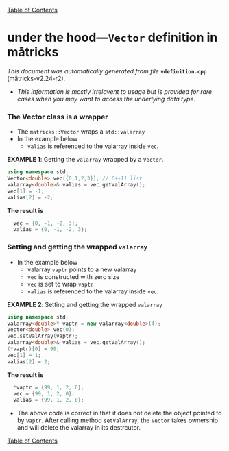 
[Table of Contents](README.md)


# under the hood—`Vector` definition in mātricks
_This document was automatically generated from file_ **`vdefinition.cpp`** (mātricks-v2.24-r2).

* _This information is mostly irrelavent to usage but is provided for rare cases when you may want to access the underlying data type_.
### The Vector class is a wrapper
* The `matricks::Vector` wraps a `std::valarray`
* In the example below
  * `valias` is referenced to the valarray inside `vec`.

**EXAMPLE 1**: Getting the `valarray` wrapped by a `Vector`.

```C++
using namespace std;
Vector<double> vec({0,1,2,3}); // C++11 list
valarray<double>& valias = vec.getValArray();
vec[1] = -1;
valias[2] = -2;
```

**The result is**
```C++
  vec = {0, -1, -2, 3}; 
  valias = {0, -1, -2, 3}; 
```

### Setting and getting the wrapped `valarray`
* In the example below
  * valarray `vaptr` points to a new valarray
  * `vec` is constructed with zero size
  * `vec` is set to wrap `vaptr`
  * `valias` is referenced to the valarray inside `vec`.

**EXAMPLE 2**: Setting and getting the wrapped `valarray`

```C++
using namespace std;
valarray<double>* vaptr = new valarray<double>(4);
Vector<double> vec(0);
vec.setValArray(vaptr);
valarray<double>& valias = vec.getValArray();
(*vaptr)[0] = 99;
vec[1] = 1;
valias[2] = 2;
```

**The result is**
```C++
  *vaptr = {99, 1, 2, 0}; 
  vec = {99, 1, 2, 0}; 
  valias = {99, 1, 2, 0}; 
```

  * The above code is correct in that it does not delete the object pointed to by `vaptr`.  After calling method `setValArray`, the `Vector` takes ownership and will delete the valarray in its destrcutor.

[Table of Contents](README.md)
